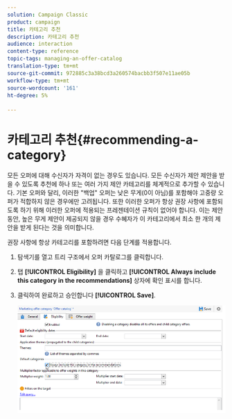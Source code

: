 ```yaml
---
solution: Campaign Classic
product: campaign
title: 카테고리 추천
description: 카테고리 추천
audience: interaction
content-type: reference
topic-tags: managing-an-offer-catalog
translation-type: tm+mt
source-git-commit: 972885c3a38bcd3a260574bacbb3f507e11ae05b
workflow-type: tm+mt
source-wordcount: '161'
ht-degree: 5%

---
```



# 카테고리 추천{#recommending-a-category}

모든 오퍼에 대해 수신자가 자격이 없는 경우도 있습니다. 모든 수신자가 제안 제안을 받을 수 있도록 추천에 하나 또는 여러 가지 제안 카테고리를 체계적으로 추가할 수 있습니다. 기본 오퍼와 달리, 이러한 &quot;백업&quot; 오퍼는 낮은 무게(0이 아님)를 포함해야 고중량 오퍼가 적합하지 않은 경우에만 고려됩니다. 또한 이러한 오퍼가 항상 권장 사항에 포함되도록 하기 위해 이러한 오퍼에 적용되는 프레젠테이션 규칙이 없어야 합니다. 이는 제안 동안, 높은 무게 제안이 제공되지 않을 경우 수혜자가 이 카테고리에서 최소 한 개의 제안을 받게 된다는 것을 의미합니다.

권장 사항에 항상 카테고리를 포함하려면 다음 단계를 적용합니다.

1. 탐색기를 열고 트리 구조에서 오퍼 카탈로그를 클릭합니다.
1. 탭 **[!UICONTROL Eligibility]** 을 클릭하고 **[!UICONTROL Always include this category in the recommendations]** 상자에 확인 표시를 합니다.
1. 클릭하여 완료하고 승인합니다 **[!UICONTROL Save]**.

   ![](assets/offer_cat_default_001.png)

